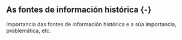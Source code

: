 
## As fontes de información histórica {-}

<!-- 
OBXECTIVO XERAL: 

- Coñecer o papel fundamental das fontes musicais á hora de elaborar a Historia da Música dende a Antigüedade ata a actualidade. 

OBXECTIVOS DIDÁCTICOS:

- Comprender o concepto de fonte musical 
- Dintinguir os diferentes tipos de fontes musicais: escritas, iconográficas e sonoras.

CONTIDOS:

- As fontes como ferramentas para narrar a Historia da Música 
- Tipos de fontes: escritas, sonoras e iconográficas
- Análise de diferentes tipos de fontes musicais 
- Comentario sobre a problemática que entrañan algunhas fontes desde diferentes puntos de vista: estado de conservación, criterios estéticos, etc.… 
- Valoración dos diferentes tipos de fontes musicais como ferramenta indispensable para unha correcta construcción da Historia da Música. 

-->

Importancia das fontes de información histórica e a súa importancia, problemática, etc. 

